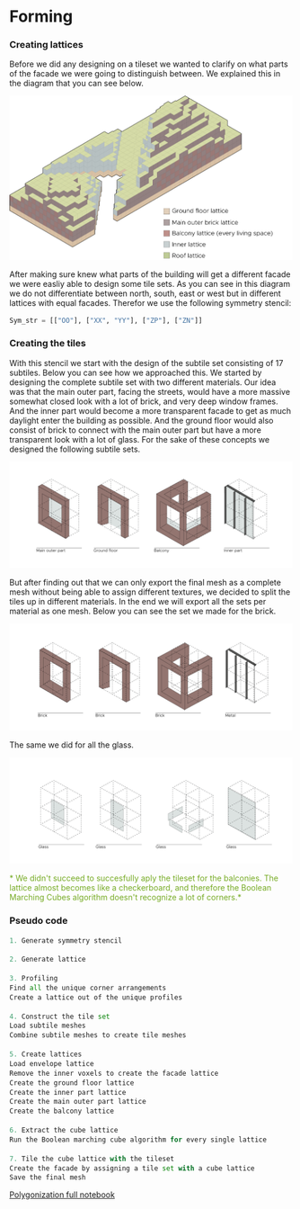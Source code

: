 # Forming

### Creating lattices

Before we did any designing on a tileset we wanted to clarify on what parts of the facade we were going to distinguish between. We explained this in the diagram that you can see below. 

![title](../img/Diagram_Facade_new.png)

After making sure knew what parts of the building will get a different facade we were easliy able to design some tile sets. As you can see in this diagram we do not differentiate between north, south, east or west but in different lattices with equal facades. Therefor we use the following symmetry stencil: 

``` Python 
Sym_str = [["OO"], ["XX", "YY"], ["ZP"], ["ZN"]]
```

### Creating the tiles
With this stencil we start with the design of the subtile set consisting of 17 subtiles. Below you can see how we approached this. We started by designing the complete subtile set with two different materials. Our idea was that the main outer part, facing the streets, would have a more massive somewhat closed look with a lot of brick, and very deep window frames. And the inner part would become a more transparent facade to get as much daylight enter the building as possible. And the ground floor would also consist of brick to connect with the main outer part but have a more transparent look with a lot of glass. For the sake of these concepts we designed the following subtile sets.

 ![title](../img/Tile_sets_all.png)   

But after finding out that we can only export the final mesh as a complete mesh without being able to assign different textures, we decided to split the tiles up in different materials. In the end we will export all the sets per material as one mesh. Below you can see the set we made for the brick.

 ![title](../img/Tile_sets_brick.png) 

The same we did for all the glass.

 ![title](../img/Tile_sets_glass.png) 

 <span style="color: #76AB24;">* We didn't succeed to succesfully aply the tileset for the balconies. The lattice almost becomes like a checkerboard, and therefore the Boolean Marching Cubes algorithm doesn't recognize a lot of corners.*</span>

### Pseudo code

``` Python
1. Generate symmetry stencil

2. Generate lattice

3. Profiling
Find all the unique corner arrangements
Create a lattice out of the unique profiles

4. Construct the tile set
Load subtile meshes
Combine subtile meshes to create tile meshes

5. Create lattices
Load envelope lattice
Remove the inner voxels to create the facade lattice
Create the ground floor lattice
Create the inner part lattice
Create the main outer part lattice
Create the balcony lattice

6. Extract the cube lattice
Run the Boolean marching cube algorithm for every single lattice

7. Tile the cube lattice with the tileset
Create the facade by assigning a tile set with a cube lattice
Save the final mesh
```
[Polygonization full notebook](..........)
